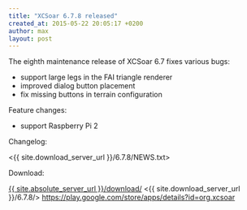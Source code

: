 ```yaml
---
title: "XCSoar 6.7.8 released"
created_at: 2015-05-22 20:05:17 +0200
author: max
layout: post
---
```


The eighth maintenance release of XCSoar 6.7 fixes various bugs:

* support large legs in the FAI triangle renderer
* improved dialog button placement
* fix missing buttons in terrain configuration

Feature changes:

* support Raspberry Pi 2

Changelog:

  <{{ site.download_server_url }}/6.7.8/NEWS.txt>

Download:

 [{{ site.absolute_server_url }}/download/](/download/)
 <{{ site.download_server_url }}/6.7.8/>
 <https://play.google.com/store/apps/details?id=org.xcsoar>
